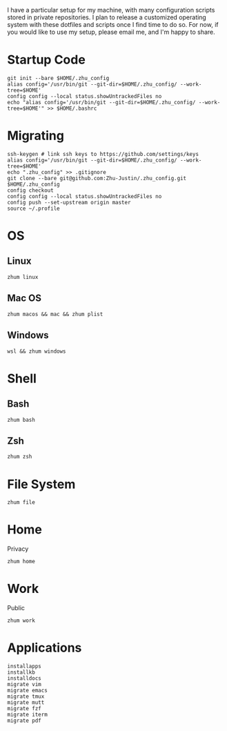 I have a particular setup for my machine, with many configuration scripts stored in private repositories. I plan to release a customized operating system with these dotfiles and scripts once I find time to do so. For now, if you would like to use my setup, please email me, and I'm happy to share.

# Startup Code
```
git init --bare $HOME/.zhu_config
alias config='/usr/bin/git --git-dir=$HOME/.zhu_config/ --work-tree=$HOME'
config config --local status.showUntrackedFiles no
echo "alias config='/usr/bin/git --git-dir=$HOME/.zhu_config/ --work-tree=$HOME'" >> $HOME/.bashrc
```
# Migrating
```
ssh-keygen # link ssh keys to https://github.com/settings/keys
alias config='/usr/bin/git --git-dir=$HOME/.zhu_config/ --work-tree=$HOME'
echo ".zhu_config" >> .gitignore
git clone --bare git@github.com:Zhu-Justin/.zhu_config.git $HOME/.zhu_config
config checkout
config config --local status.showUntrackedFiles no
config push --set-upstream origin master
source ~/.profile
```
# OS
## Linux
```
zhum linux
```
## Mac OS
```
zhum macos && mac && zhum plist
```
## Windows
```
wsl && zhum windows
```
# Shell
## Bash
```
zhum bash
```
## Zsh
```
zhum zsh
```
# File System
```
zhum file
```
# Home
Privacy
```
zhum home
```
# Work
Public
```
zhum work
```
# Applications
```
installapps
installkb
installdocs
migrate vim
migrate emacs
migrate tmux
migrate mutt
migrate fzf
migrate iterm
migrate pdf
```
